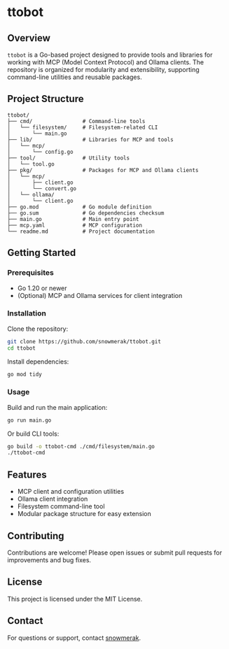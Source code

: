 # ttobot

## Overview

`ttobot` is a Go-based project designed to provide tools and libraries for working with MCP (Model Context Protocol) and Ollama clients. The repository is organized for modularity and extensibility, supporting command-line utilities and reusable packages.

## Project Structure

```
ttobot/
├── cmd/                # Command-line tools
│   └── filesystem/     # Filesystem-related CLI
│       └── main.go
├── lib/                # Libraries for MCP and tools
│   └── mcp/
│       └── config.go
├── tool/               # Utility tools
│   └── tool.go
├── pkg/                # Packages for MCP and Ollama clients
│   └── mcp/
│       ├── client.go
│       └── convert.go
│   └── ollama/
│       └── client.go
├── go.mod              # Go module definition
├── go.sum              # Go dependencies checksum
├── main.go             # Main entry point
├── mcp.yaml            # MCP configuration
└── readme.md           # Project documentation
```

## Getting Started

### Prerequisites
- Go 1.20 or newer
- (Optional) MCP and Ollama services for client integration

### Installation
Clone the repository:

```zsh
git clone https://github.com/snowmerak/ttobot.git
cd ttobot
```

Install dependencies:

```zsh
go mod tidy
```

### Usage
Build and run the main application:

```zsh
go run main.go
```

Or build CLI tools:

```zsh
go build -o ttobot-cmd ./cmd/filesystem/main.go
./ttobot-cmd
```

## Features
- MCP client and configuration utilities
- Ollama client integration
- Filesystem command-line tool
- Modular package structure for easy extension

## Contributing
Contributions are welcome! Please open issues or submit pull requests for improvements and bug fixes.

## License
This project is licensed under the MIT License.

## Contact
For questions or support, contact [snowmerak](https://github.com/snowmerak).
